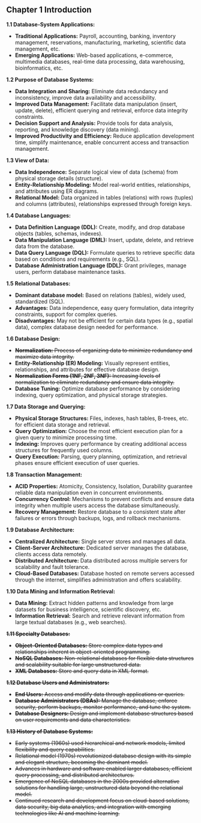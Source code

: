 ## Chapter 1 Introduction

**1.1 Database-System Applications:**

* **Traditional Applications:** Payroll, accounting, banking, inventory management, reservations, manufacturing, marketing, scientific data management, etc.
* **Emerging Applications:** Web-based applications, e-commerce, multimedia databases, real-time data processing, data warehousing, bioinformatics, etc.

**1.2 Purpose of Database Systems:**

* **Data Integration and Sharing:** Eliminate data redundancy and inconsistency, improve data availability and accessibility.
* **Improved Data Management:** Facilitate data manipulation (insert, update, delete), efficient querying and retrieval, enforce data integrity constraints.
* **Decision Support and Analysis:** Provide tools for data analysis, reporting, and knowledge discovery (data mining).
* **Improved Productivity and Efficiency:** Reduce application development time, simplify maintenance, enable concurrent access and transaction management.

**1.3 View of Data:**

* **Data Independence:** Separate logical view of data (schema) from physical storage details (structure).
* **Entity-Relationship Modeling:** Model real-world entities, relationships, and attributes using ER diagrams.
* **Relational Model:** Data organized in tables (relations) with rows (tuples) and columns (attributes), relationships expressed through foreign keys.

**1.4 Database Languages:**

* **Data Definition Language (DDL):** Create, modify, and drop database objects (tables, schemas, indexes).
* **Data Manipulation Language (DML):** Insert, update, delete, and retrieve data from the database.
* **Data Query Language (DQL):** Formulate queries to retrieve specific data based on conditions and requirements (e.g., SQL).
* **Database Administration Language (DDL):** Grant privileges, manage users, perform database maintenance tasks.

**1.5 Relational Databases:**

* **Dominant database model:** Based on relations (tables), widely used, standardized (SQL).
* **Advantages:** Data independence, easy query formulation, data integrity constraints, support for complex queries.
* **Disadvantages:** May not be efficient for certain data types (e.g., spatial data), complex database design needed for performance.

**1.6 Database Design:**

* ~~**Normalization:** Process of organizing data to minimize redundancy and maximize data integrity.~~
* **Entity-Relationship (ER) Modeling:** Visually represent entities, relationships, and attributes for effective database design.
* ~~**Normalization Forms (1NF, 2NF, 3NF):** Increasing levels of normalization to eliminate redundancy and ensure data integrity.~~
* **Database Tuning:** Optimize database performance by considering indexing, query optimization, and physical storage strategies.

**1.7 Data Storage and Querying:**

* **Physical Storage Structures:** Files, indexes, hash tables, B-trees, etc. for efficient data storage and retrieval.
* **Query Optimization:** Choose the most efficient execution plan for a given query to minimize processing time.
* **Indexing:** Improves query performance by creating additional access structures for frequently used columns.
* **Query Execution:** Parsing, query planning, optimization, and retrieval phases ensure efficient execution of user queries.

**1.8 Transaction Management:**

* **ACID Properties:** Atomicity, Consistency, Isolation, Durability guarantee reliable data manipulation even in concurrent environments.
* **Concurrency Control:** Mechanisms to prevent conflicts and ensure data integrity when multiple users access the database simultaneously.
* **Recovery Management:** Restore database to a consistent state after failures or errors through backups, logs, and rollback mechanisms.

**1.9 Database Architecture:**

* **Centralized Architecture:** Single server stores and manages all data.
* **Client-Server Architecture:** Dedicated server manages the database, clients access data remotely.
* **Distributed Architecture:** Data distributed across multiple servers for scalability and fault tolerance.
* **Cloud-Based Databases:** Database hosted on remote servers accessed through the internet, simplifies administration and offers scalability.

**1.10 Data Mining and Information Retrieval:**

* **Data Mining:** Extract hidden patterns and knowledge from large datasets for business intelligence, scientific discovery, etc.
* **Information Retrieval:** Search and retrieve relevant information from large textual databases (e.g., web searches).

~~**1.11 Specialty Databases:**~~

* ~~**Object-Oriented Databases:** Store complex data types and relationships inherent in object-oriented programming.~~
* ~~**NoSQL Databases:** Non-relational databases for flexible data structures and scalability suitable for large unstructured data.~~
* ~~**XML Databases:** Store and query data in XML format.~~

~~**1.12 Database Users and Administrators:**~~

* ~~**End Users:** Access and modify data through applications or queries.~~
* ~~**Database Administrators (DBAs):** Manage the database, enforce security, perform backups, monitor performance, and tune the system.~~
* ~~**Database Designers:** Design and implement database structures based on user requirements and data characteristics.~~

~~**1.13 History of Database Systems:**~~

* ~~Early systems (1960s) used hierarchical and network models, limited flexibility and query capabilities.~~
* ~~Relational model (1970s) revolutionized database design with its simple and elegant structure, becoming the dominant model.~~
* ~~Advances in hardware and software enabled larger databases, efficient query processing, and distributed architectures.~~
* ~~Emergence of NoSQL databases in the 2000s provided alternative solutions for handling large, unstructured data beyond the relational model.~~
* ~~Continued research and development focus on cloud-based solutions, data security, big data analytics, and integration with emerging technologies like AI and machine learning.~~